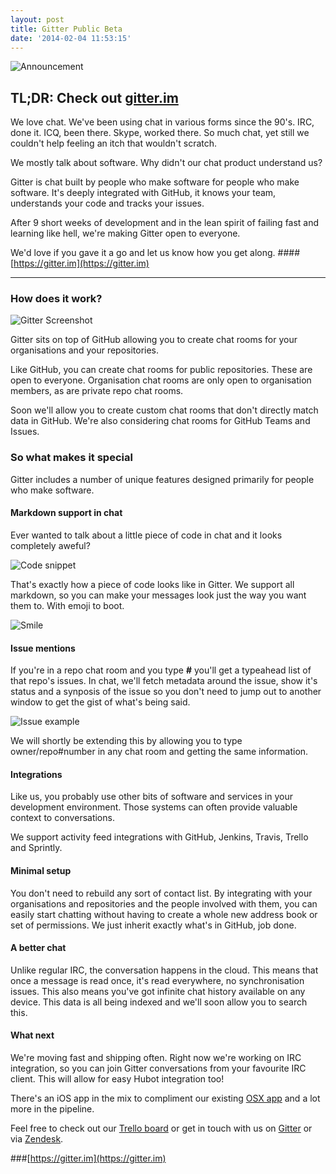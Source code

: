 ```yaml
---
layout: post
title: Gitter Public Beta
date: '2014-02-04 11:53:15'
---
```


![Announcement](/content/images/2014/May/mic--1-.jpg)

## TL;DR: Check out [gitter.im](https://gitter.im)

We love chat. We've been using chat in various forms since the 90's. IRC, done it. ICQ, been there. Skype, worked there. So much chat, yet still we couldn't help feeling an itch that wouldn't scratch. 

We mostly talk about software. Why didn't our chat product understand us? 

Gitter is chat built by people who make software for people who make software. It's deeply integrated with GitHub, it knows your team, understands your code and tracks your issues.

After 9 short weeks of development and in the lean spirit of failing fast and learning like hell, we're making Gitter open to everyone.

We'd love if you gave it a go and let us know how you get along.
####[https://gitter.im](https://gitter.im)

------

### How does it work?

![Gitter Screenshot](/content/images/2014/May/screenshot_small.png)

Gitter sits on top of GitHub allowing you to create chat rooms for your organisations and your repositories.

Like GitHub, you can create chat rooms for public repositories. These are open to everyone. Organisation chat rooms are only open to organisation members, as are private repo chat rooms.

Soon we'll allow you to create custom chat rooms that don't directly match data in GitHub. We're also considering chat rooms for GitHub Teams and Issues.

### So what makes it special
Gitter includes a number of unique features designed primarily for people who make software.

#### Markdown support in chat
Ever wanted to talk about a little piece of code in chat and it looks completely aweful?

![Code snippet](/content/images/2014/May/helloWorld.png)
	
That's exactly how a piece of code looks like in Gitter. We support all markdown, so you can make your messages look just the way you want them to. With emoji to boot.

![Smile](/content/images/2014/May/smile.png)

#### Issue mentions
If you're in a repo chat room and you type **#** you'll get a typeahead list of that repo's issues. In chat, we'll fetch metadata around the issue, show it's status and a synposis of the issue so you don't need to jump out to another window to get the gist of what's being said. 

![Issue example](/content/images/2014/May/issue.png)
 
We will shortly be extending this by allowing you to type owner/repo#number in any chat room and getting the same information.

#### Integrations
Like us, you probably use other bits of software and services in your development environment. Those systems can often provide valuable context to conversations.

We support activity feed integrations with GitHub, Jenkins, Travis, Trello and Sprintly. 

#### Minimal setup
You don't need to rebuild any sort of contact list. By integrating with your organisations and repositories and the people involved with them, you can easily start chatting without having to create a whole new address book or set of permissions. We just inherit exactly what's in GitHub, job done.

#### A better chat

Unlike regular IRC, the conversation happens in the cloud. This means that once a message is read once, it's read everywhere, no synchronisation issues. This also means you've got infinite chat history available on any device. This data is all being indexed and we'll soon allow you to search this.

#### What next
We're moving fast and shipping often. Right now we're working on IRC integration, so you can join Gitter conversations from your favourite IRC client. This will allow for easy Hubot integration too!

There's an iOS app in the mix to compliment our existing [OSX app](https://gitter.im/apps) and a lot more in the pipeline.

Feel free to check out our [Trello board](https://trello.com/b/ghYXB9rc/gitter-dev) or get in touch with us on [Gitter](https://gitter.im/gitterHQ/gitter) or via [Zendesk](http://gitter.zendesk.com).

###[https://gitter.im](https://gitter.im)

